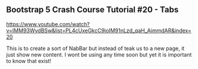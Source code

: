 ## Bootstrap 5 Crash Course Tutorial #20 - Tabs

https://www.youtube.com/watch?v=IMM93WydBSw&list=PL4cUxeGkcC9joIM91nLzd_qaH_AimmdAR&index=20

This is to create a sort of NabBar but instead of teak us to a new page, it just show new content. I wont be using any time soon but yet it is important to know that exist!
